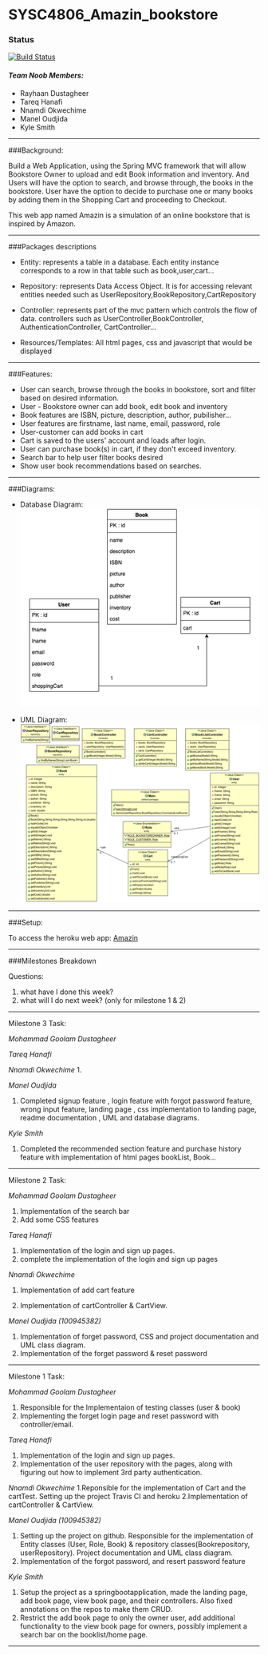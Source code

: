 # SYSC4806_Amazin_bookstore 

### Status
[![Build Status](https://travis-ci.org/maneloudjida/SYSC4806_Amazin_bookstore.svg?branch=master.png)](https://travis-ci.org/maneloudjida/SYSC4806_Amazin_bookstore.svg?branch=master)


#### *Team Noob Members:*

 - Rayhaan Dustagheer<br>
 - Tareq Hanafi<br>
 - Nnamdi Okwechime<br>
 - Manel Oudjida<br>
 - Kyle Smith	<br>

------------------------------------------------------------------------------------------------------------
###Background:

Build a Web Application, using the Spring MVC framework that will allow Bookstore Owner to upload and edit Book information and inventory. And Users will have the option to search, and browse through, the books in the bookstore. User have the option to decide to purchase one or many books by adding them in the Shopping Cart and proceeding to Checkout. 

This web app named Amazin is a simulation of an online bookstore that is inspired by Amazon. 

------------------------------------------------------------------------------------------------------------
###Packages descriptions

- Entity: represents a table in a database. Each entity instance corresponds to a row in that table such as book,user,cart...

- Repository: represents Data Access Object. It is for accessing relevant entities needed such as UserRepository,BookRepository,CartRepository

- Controller: represents part of the mvc pattern which controls the flow of data.  controllers such as UserController,BookController, AuthenticationController, CartController...

- Resources/Templates: All html pages, css and javascript that would be displayed

------------------------------------------------------------------------------------------------------------
###Features:

- User can search, browse through the books in bookstore, sort and filter based on desired information.
- User - Bookstore owner can add book, edit book and inventory
- Book features are ISBN, picture, description, author, pubilisher...
- User features are firstname, last name, email, password, role 
- User-customer can add books in cart
- Cart is saved to the users' account and loads after login.
- User can purchase book(s) in cart, if they don't exceed inventory.
- Search bar to help user filter books desired
- Show user book recommendations based on searches.

------------------------------------------------------------------------------------------------------------
###Diagrams:

- Database Diagram:
![](Diagrams/Databasediagram.png)

- UML Diagram:
![](Diagrams/UMLDiagram.png)

------------------------------------------------------------------------------------------------------------
###Setup:

To access the heroku web app: [Amazin](https://sysc4806amazin.herokuapp.com)

------------------------------------------------------------------------------------------------------------

###Milestones Breakdown

Questions:
1. what have I done this week? 
2. what will I do next week? (only for milestone 1 & 2)

-----------------------------------------------------------------------------
Milestone 3 Task:

*Mohammad Goolam Dustagheer*

*Tareq Hanafi*

*Nnamdi Okwechime*
1.

*Manel Oudjida*
1. Completed signup feature , login feature with forgot password feature, wrong input feature, landing page , css implementation to landing page, readme documentation , UML and database diagrams.

*Kyle Smith*
1. Completed the recommended section feature and purchase history feature with implementation of html pages bookList, Book...

--------

Milestone 2 Task:

*Mohammad Goolam Dustagheer*

1. Implementation of the search bar
2. Add some CSS features

*Tareq Hanafi*

1. Implementation of the login and sign up pages.
2. complete the implementation of the login and sign up pages

*Nnamdi Okwechime*

1. Implementation of add cart feature

2. Implementation of cartController & CartView.


*Manel Oudjida (100945382)*
1. Implementation of forget password, CSS and project documentation and UML class diagram.
2. Implementation of the forget password & reset password

----------

Milestone 1 Task:

*Mohammad Goolam Dustagheer*

1. Responsible for the Implementaion of testing classes (user & book)
2. Implementing the forget login page and reset password with controller/email.

*Tareq Hanafi*

1. Implementation of the login and sign up pages.
2. Implementation of the user repository with the pages, along with figuring out how to implement 3rd party authentication.

*Nnamdi Okwechime*
1.Reponsible for the implementation of Cart and the cartTest. Setting up the project Travis CI and heroku
2.Implementation of cartController & CartView.


*Manel Oudjida (100945382)*
1. Setting up the project on github. Responsible for the implementation of Entity classes (User, Role, Book) & repository classes(Bookrepository, userRepository). Project documentation and UML class diagram.
2. Implementation of the forgot password, and resert password feature

*Kyle Smith*
1. Setup the project as a springbootapplication, made the landing page, add book page, view book page, and their controllers. Also fixed annotations on the repos to make them CRUD.
2. Restrict the add book page to only the owner user, add additional functionality to the view book page for owners, possibly implement a search bar on the booklist/home page.

------------------------------------------------------------------------------------------------------------
